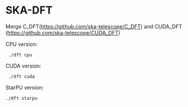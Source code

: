 # SKA-DFT

Merge
C_DFT(https://github.com/ska-telescope/C_DFT) 
and 
CUDA_DFT (https://github.com/ska-telescope/CUDA_DFT) 

CPU version:

` ./dft cpu`

CUDA version:

  ` ./dft cuda`

StarPU version:

`./dft starpu`
